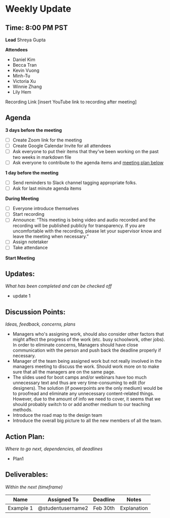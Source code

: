 # Weekly Update
## Time: 8:00 PM PST

**Lead**
Shreya Gupta

**Attendees**
* Daniel Kim
* Becca Tran
* Kevin Vuong
* Minh-Tu
* Victoria Xu
* Winnie Zhang
* Lily Hem

Recording Link
[insert YouTube link to recording after meeting]

## Agenda
**3 days before the meeting**
- [ ] Create Zoom link for the meeting
- [ ] Create Google Calendar Invite for all attendees
- [ ] Ask everyone to put their items that they've been working on the past two weeks in markdown file
- [ ] Ask everyone to contribute to the agenda items and [meeting plan below](https://github.com/bitprj/meetings/people/team/04-02-2020_weeklymeeting.md#updates)

**1 day before the meeting**
- [ ] Send reminders to Slack channel tagging appropriate folks. 
- [ ] Ask for last minute agenda items

**During Meeting**
- [ ] Everyone introduce themselves
- [ ] Start recording
- [ ] Announce:
“This meeting is being video and audio recorded and the recording will be published publicly for transparency. If you are uncomfortable with the recording, please let your supervisor know and leave the meeting when necessary.”
- [ ] Assign notetaker
- [ ] Take attendance

**Start Meeting**

## Updates:
*What has been completed and can be checked off*
* update 1

## Discussion Points:
*Ideas, feedback, concerns, plans*

* Managers who's assigning work, should also consider other factors that might affect the progress of the work (etc. busy schoolwork, other jobs). In order to eliminate concerns, Managers should have close communication with the person and push back the deadline properly if necessary.
* Manager of the team being assigned work but not really involved in the managers meeting to discuss the work. Should work more on to make sure that all the managers are on the same page.
* The slides used for boot camps and/or webinars have too much unnecessary text and thus are very time-consuming to edit (for designers). The solution (if powerpoints are the only medium) would be to proofread and eliminate any unnecessary content-related things. However, due to the amount of info we need to cover, it seems that we should probably switch to or add another medium to our teaching methods.
* Introduce the road map to the design team
* Introduce the overall big picture to all the new members of all the team.

## Action Plan:
*Where to go next, dependencies, all deadlines*
* Plan1

## Deliverables:
*Within the next (timeframe)*

Name  | Assigned To | Deadline | Notes
------|-------------|----------|------
Example 1 | @studentusername2 | Feb 30th | Explanation
